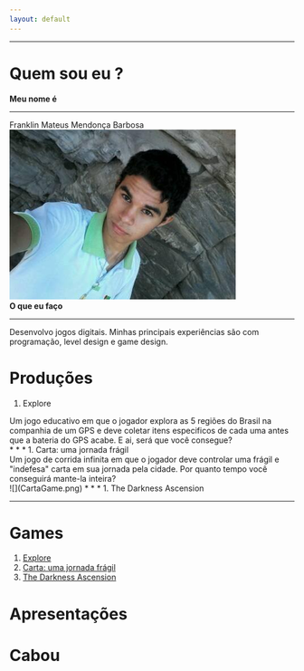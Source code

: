 ```yaml
---  
layout: default
---  
```

* * *
# **Quem sou eu** ?  

 **Meu nome é**  
 * * *  
 Franklin Mateus Mendonça Barbosa  
![](Perfil.jpg)  
 **O que eu faço**  
 * * *  
 Desenvolvo jogos digitais. Minhas principais experiências são com programação, level design e game design.  
  
# **Produções**  
 1. Explore  
 <dt> Um jogo educativo em que o jogador explora as 5 regiões do Brasil na companhia de um GPS e deve coletar itens especificos de cada uma antes que a bateria do GPS acabe. E ai, será que você consegue?</dt>  
* * *  
 1. Carta: uma jornada frágil  
 <dt> Um jogo de corrida infinita em que o jogador deve controlar uma frágil e "indefesa" carta em sua jornada pela cidade. Por quanto tempo você conseguirá mante-la inteira?</dt>  
 ![](CartaGame.png)  
* * *  
 1. The Darkness Ascension  

* * *  
# **Games**  
 1. [Explore](https://thewordkh.github.io/Explore/)  
 2. [Carta: uma jornada frágil](https://mychellangello.github.io/Carta%20uma%20jornada%20fr%C3%A1gil/)  
 3. [The Darkness Ascension](https://guiegle.github.io/tda2/)  
# **Apresentações**  

# Cabou

